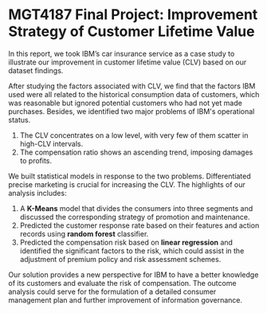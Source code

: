 # MGT4187 Final Project: Improvement Strategy of Customer Lifetime Value

In this report, we took IBM’s car insurance service as a case study to illustrate our improvement in customer lifetime value (CLV) based on our dataset findings. 

After studying the factors associated with CLV, we find that the factors IBM used were all related to the historical consumption data of customers, which was reasonable but ignored potential customers who had not yet made purchases. Besides, we identified two major problems of IBM's operational status. 

1. The CLV concentrates on a low level, with very few of them scatter in high-CLV intervals. 
2. The compensation ratio shows an ascending trend, imposing damages to profits.

We built statistical models in response to the two problems. Differentiated precise marketing is crucial for increasing the CLV. The highlights of our analysis includes: 
1. A **K-Means** model that divides the consumers into three segments and discussed the corresponding strategy of promotion and maintenance. 
2. Predicted the customer response rate based on their features and action records using **random forest** classifier. 
3. Predicted the compensation risk based on **linear regression** and identified the significant factors to the risk, which could assist in the adjustment of premium policy and risk assessment schemes.

Our solution provides a new perspective for IBM to have a better knowledge of its customers and evaluate the risk of compensation. The outcome analysis could serve for the formulation of a detailed consumer management plan and further improvement of information governance.
